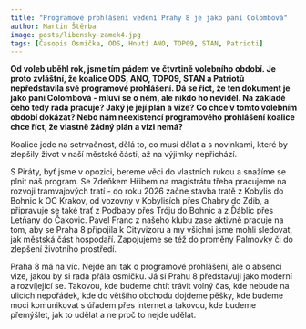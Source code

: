 ```yaml
---
title: "Programové prohlášení vedení Prahy 8 je jako paní Colombová"
author: Martin Štěrba
image: posts/libensky-zamek4.jpg
tags: [Časopis Osmička, ODS, Hnutí ANO, TOP09, STAN, Patrioti]
---
```


**Od voleb uběhl rok, jsme tím pádem ve čtvrtině volebního období. Je proto zvláštní, že koalice ODS, ANO, TOP09, STAN a Patriotů nepředstavila své programové prohlášení. Dá se říct, že ten dokument je jako paní Colombová - mluví se o něm, ale nikdo ho neviděl. Na základě čeho tedy rada pracuje? Jaký je její plán a vize? Co chce v tomto volebním období dokázat? Nebo nám neexistencí programového prohlášení koalice chce říct, že vlastně žádný plán a vizi nemá?** 

Koalice jede na setrvačnost, dělá to, co musí dělat a s novinkami, které by zlepšily život v naší městské části, až na výjimky nepřichází. 

S Piráty, byť jsme v opozici, bereme věci do vlastních rukou a snažíme se plnit náš program. Se Zdeňkem Hřibem na magistrátu třeba pracujeme na rozvoji tramvajových tratí - do roku 2026 začne stavba tratě z Kobylis do Bohnic k OC Krakov, od vozovny v Kobylisích přes Chabry do Zdib, a připravuje se také trať z Podbaby přes Tróju do Bohnic a z Ďáblic přes Letňany do Čakovic. Pavel Franc z našeho klubu zase aktivně pracuje na tom, aby se Praha 8 připojila k Cityvizoru a my všichni jsme mohli sledovat, jak městská část hospodaří. Zapojujeme se též do proměny Palmovky či do zlepšení životního prostředí. 

Praha 8 má na víc. Nejde ani tak o programové prohlášení, ale o absenci vize, jakou by si rada přála osmičku. Já si Prahu 8 představuji jako moderní a rozvíjející se. Takovou, kde budeme chtít trávit volný čas, kde nebude na ulicích nepořádek, kde do většího obchodu dojdeme pěšky, kde budeme moci komunikovat s úřadem přes internet a takovou, kde budeme přemýšlet, jak to udělat a ne proč to nejde udělat. 
